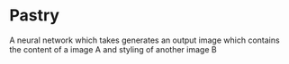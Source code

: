 # Pastry
A neural network which takes generates an output image which contains the content of a image A and styling of another image B
